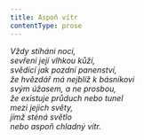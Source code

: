 ```yaml
---
title: Aspoň vítr
contentType: prose
---
```


<section>

_Vždy stíháni nocí,  
sevřeni její vlhkou kůží,  
svědící jak pozdní panenství,  
že hvězdář má nejblíž k básníkovi  
svým úžasem, a ne prosbou,  
že existuje průduch nebo tunel  
mezi jejich světy,  
jímž sténá světlo  
nebo aspoň chladný vítr._

</section>
